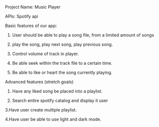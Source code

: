 Project Name: Music Player

APIs: Spotify api

Basic features of our app: 
1. User should be able to play a song file, from a limited amount of songs

2. play the song, play next song, play previous song. 

3. Control volume of track in player.

4. Be able seek within the track file to a certain time.

5. Be able to like or heart the song currently playing.

Advanced features (stretch goals)

1. Have any liked song be placed into a playlist.

2. Search entire spotify catalog and display it user

3.Have user create multiple playlist.

4.Have user be able to use light and dark mode.


